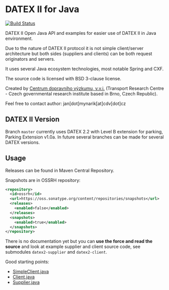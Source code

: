 DATEX II for Java
=================

[![Build Status](https://travis-ci.org/cdvcz/datex2.svg?branch=master)](https://travis-ci.org/cdvcz/datex2)

DATEX II Open Java API and examples for easier use of DATEX II in Java
environment.

Due to the nature of DATEX II protocol it is not simple client/server
architecture but both sides (suppliers and clients) can be both
request originators and servers.

It uses several Java ecosystem technologies, most notable Spring and
CXF.

The source code is licensed with BSD 3-clause license.

Created by [Centrum dopravního výzkumu, v.v.i.](http://www.cdv./cz)
(Transport Research Centre - Czech governmental research institute based in
Brno, Czech Republic).

Feel free to contact author: jan[dot]mynarik[at]cdv[dot]cz

DATEX II Version
----------------
Branch `master` currently uses DATEX 2.2 with Level B extension for parking, Parking Extension v1.0a.
In future several branches can be made for several DATEX versions.

Usage
-----

Releases can be found in Maven Central Repository.

Snapshots are in OSSRH repository:
```xml
<repository>
  <id>ossrh</id>
  <url>https://oss.sonatype.org/content/repositories/snapshots</url>
  <releases>
    <enabled>false</enabled>
  </releases>
  <snapshots>
    <enabled>true</enabled>
  </snapshots>
</repository>
```

There is no documentation yet but you can **use the force and read the source** and look at example supplier and client source code, see submodules `datex2-supplier` and `datex2-client`.

Good starting points:
- [SimpleClient.java](datex2-client/src/main/java/cz/cdv/datex2/client/SimpleClient.java)
- [Client.java](datex2-client/src/main/java/cz/cdv/datex2/client/Client.java)
- [Supplier.java](datex2-supplier/src/main/java/cz/cdv/datex2/supplier/Supplier.java)
